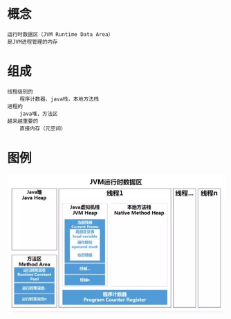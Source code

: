 
# 概念

    运行时数据区（JVM Runtime Data Area）
    是JVM进程管理的内存
    
# 组成

    线程级别的
        程序计数器，java栈，本地方法栈
    进程的        
        java堆，方法区
    越来越重要的
        直接内存（元空间）
    
  # 图例
  
  ![1](https://github.com/RodJohn/JVM/blob/master/img/%E8%BF%90%E8%A1%8C%E6%97%B6%E6%95%B0%E6%8D%AE%E5%8C%BA.png)
    
    
